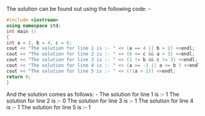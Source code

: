 The solution can be found out using the following code: -
```cpp
#include <iostream>
using namespace std;
int main ()
{
int a = 2, b = 4, c = 6;
cout << "The solution for line 1 is :- " << (a == 4 || b > 2) <<endl;
cout << "The solution for line 2 is :- " << (6 <= c && a > 3) <<endl;
cout << "The solution for line 3 is :- " << (1 != b && c != 3) <<endl;
cout << "The solution for line 4 is :- " << (a >= -1 || a <= b ) <<endl;
cout << "The solution for line 5 is :- " << (!(a > 2)) <<endl;
return 0;
}
```

And the solution comes as follows: -
The solution for line 1 is :- 1
The solution for line 2 is :- 0
The solution for line 3 is :- 1
The solution for line 4 is :- 1
The solution for line 5 is :- 1
